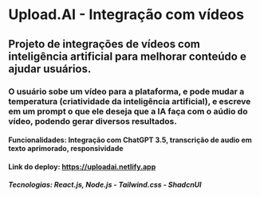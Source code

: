 # Upload.AI - Integração com vídeos

## Projeto de integrações de vídeos com inteligência artificial para melhorar conteúdo e ajudar usuários. 

### O usuário sobe um vídeo para a plataforma, e pode mudar a temperatura (criatividade da inteligência artificial), e escreve em um prompt o que ele deseja que a IA faça com o aúdio do vídeo, podendo gerar diversos resultados.

#### Funcionalidades: Integração com ChatGPT 3.5, transcrição de audio em texto aprimorado, responsividade

#### Link do deploy: https://uploadai.netlify.app

##### Tecnologias: React.js, Node.js - Tailwind.css - ShadcnUI

